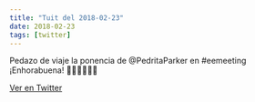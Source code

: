 ```yaml
---
title: "Tuit del 2018-02-23"
date: 2018-02-23
tags: [twitter]
---
```


Pedazo de viaje la ponencia de @PedritaParker en #eemeeting ¡Enhorabuena! 👏🏻👏🏻👏🏻



[Ver en Twitter](https://twitter.com/i/web/status/967116393467535367)
